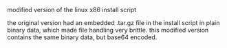 modified version of the linux x86 install script

the original version had an embedded .tar.gz file in the install script
in plain binary data, which made file handling very brittle. this modified
version contains the same binary data, but base64 encoded.
